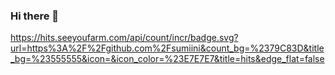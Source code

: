 ### Hi there 👋
https://hits.seeyoufarm.com/api/count/incr/badge.svg?url=https%3A%2F%2Fgithub.com%2Fsumiini&count_bg=%2379C83D&title_bg=%23555555&icon=&icon_color=%23E7E7E7&title=hits&edge_flat=false
<!--
**sumiini/sumiini** is a ✨ _special_ ✨ repository because its `README.md` (this file) appears on your GitHub profile.

Here are some ideas to get you started:

- 🔭 I’m currently working on ...
- 🌱 I’m currently learning ...
- 👯 I’m looking to collaborate on ...
- 🤔 I’m looking for help with ...
- 💬 Ask me about ...
- 📫 How to reach me: ...
- 😄 Pronouns: ...
- ⚡ Fun fact: ...
-->
